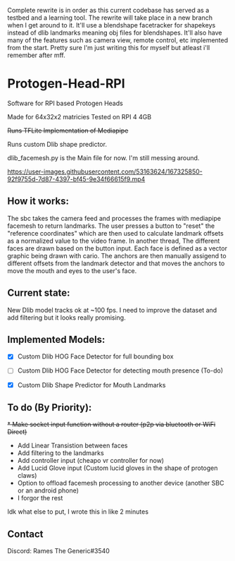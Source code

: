 
Complete rewrite is in order as this current codebase has served as a testbed and a learning tool. The rewrite will take place in a new branch when I get around to it. It'll use a blendshape facetracker for shapekeys instead of dlib landmarks meaning obj files for blendshapes. It'll also have many of the features such as camera view, remote control, etc implemented from the start. Pretty sure I'm just writing this for myself but atleast i'll remember after mff.



# Protogen-Head-RPI
Software for RPI based Protogen Heads

Made for 64x32x2 matricies
Tested on RPI 4 4GB




~~Runs TFLite Implementation of Mediapipe~~

Runs custom Dlib shape predictor. 


dlib_facemesh.py is the Main file for now. I'm still messing around. 


https://user-images.githubusercontent.com/53163624/167325850-92f9755d-7d87-4397-bf45-9e34f66615f9.mp4



## How it works: ##

The sbc takes the camera feed and processes the frames with mediapipe facemesh to return landmarks. The user presses a button to "reset" the "reference coordinates" which are then used to calculate landmark offsets as a normalized value to the video frame. In another thread, The different faces are drawn based on the button input. Each face is defined as a vector graphic being drawn with cario. The anchors are then manually assigend to different offsets from the landmark detector and that moves the anchors to move the mouth and eyes to the user's face. 

## Current state: ##

New Dlib model tracks ok at ~100 fps. I need to improve the dataset and add filtering but it looks really promising.

## Implemented Models: ##
- [x] Custom Dlib HOG Face Detector for full bounding box
- [ ] Custom Dlib HOG Face Detector for detecting mouth presence (To-do)
- [x] Custom Dlib Shape Predictor for Mouth Landmarks






## To do (By Priority): ##

~~* Make socket input function without a router (p2p via bluetooth or WiFi Direct)~~
* Add Linear Transistion between faces
* Add filtering to the landmarks
* Add controller input (cheapo vr controller for now)
* Add Lucid Glove input (Custom lucid gloves in the shape of protogen claws)
* Option to offload facemesh processing to another device (another SBC or an android phone)
* I forgor the rest











Idk what else to put, I wrote this in like 2 minutes 

## Contact ##

Discord: Rames The Generic#3540
